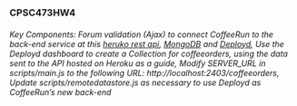### CPSC473HW4
###### Key Components: Forum validation (Ajax) to connect CoffeeRun to the back-end service at this [heruko rest api](http://coffeerun-v2-rest-api.herokuapp.com/api/coffeeorders), [MongoDB](https://docs.mongodb.com/manual/administration/install-community/) and [Deployd](https://github.com/deployd/deployd#install-from-npm), Use the Deployd dashboard to create a Collection for coffeeorders, using the data sent to the API hosted on Heroku as a guide, Modify SERVER_URL in scripts/main.js to the following URL: http://localhost:2403/coffeeorders, Update scripts/remotedatastore.js as necessary to use Deployd as CoffeeRun’s new back-end
